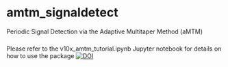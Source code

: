 # amtm_signaldetect
Periodic Signal Detection via the Adaptive Multitaper Method (aMTM)
###
Please refer to the v10x_amtm_tutorial.ipynb Jupyter notebook for details on how to use the package
[![DOI](https://zenodo.org/badge/829512565.svg)](https://doi.org/10.5281/zenodo.14774370)
